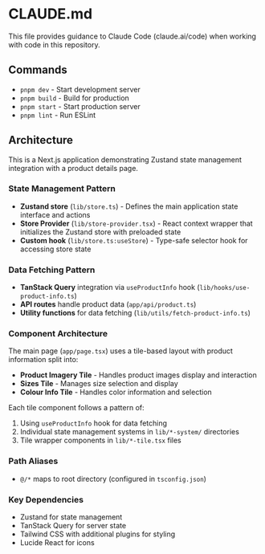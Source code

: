 # CLAUDE.md

This file provides guidance to Claude Code (claude.ai/code) when working with code in this repository.

## Commands

- `pnpm dev` - Start development server
- `pnpm build` - Build for production
- `pnpm start` - Start production server
- `pnpm lint` - Run ESLint

## Architecture

This is a Next.js application demonstrating Zustand state management integration with a product details page.

### State Management Pattern
- **Zustand store** (`lib/store.ts`) - Defines the main application state interface and actions
- **Store Provider** (`lib/store-provider.tsx`) - React context wrapper that initializes the Zustand store with preloaded state
- **Custom hook** (`lib/store.ts:useStore`) - Type-safe selector hook for accessing store state

### Data Fetching Pattern
- **TanStack Query** integration via `useProductInfo` hook (`lib/hooks/use-product-info.ts`)
- **API routes** handle product data (`app/api/product.ts`)
- **Utility functions** for data fetching (`lib/utils/fetch-product-info.ts`)

### Component Architecture
The main page (`app/page.tsx`) uses a tile-based layout with product information split into:
- **Product Imagery Tile** - Handles product images display and interaction
- **Sizes Tile** - Manages size selection and display
- **Colour Info Tile** - Handles color information and selection

Each tile component follows a pattern of:
1. Using `useProductInfo` hook for data fetching
2. Individual state management systems in `lib/*-system/` directories
3. Tile wrapper components in `lib/*-tile.tsx` files

### Path Aliases
- `@/*` maps to root directory (configured in `tsconfig.json`)

### Key Dependencies
- Zustand for state management
- TanStack Query for server state
- Tailwind CSS with additional plugins for styling
- Lucide React for icons